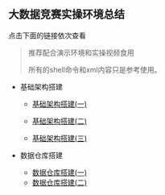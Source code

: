 ## 大数据竞赛实操环境总结



点击下面的链接依次查看

>推荐配合演示环境和实操视频食用
>
>所有的shell命令和xml内容只是参考使用。

- 基础架构搭建

  - [基础架构搭建(一)](https://github.com/dingyi222666//bigdata_match_handbook/blob/main/大数据竞赛-基础架构搭建(一).md)
  
  - [基础架构搭建(二)](https://github.com/dingyi222666//bigdata_match_handbook/blob/main/大数据竞赛-基础架构搭建(二).md)
  
  - [基础架构搭建(三)](https://github.com/dingyi222666//bigdata_match_handbook/blob/main/大数据竞赛-基础架构搭建(三).md)
  
- 数据仓库搭建
  - [数据仓库搭建(一)](https://github.com/dingyi222666//bigdata_match_handbook/blob/main/大数据竞赛-数据仓库搭建(一).md)  
  - [数据仓库搭建(二)](https://github.com/dingyi222666//bigdata_match_handbook/blob/main/大数据竞赛-数据仓库搭建(二).md)  
  
    
  
  

